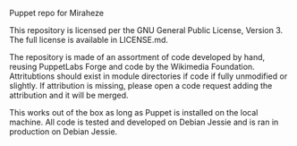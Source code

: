 Puppet repo for Miraheze

This repository is licensed per the GNU General Public License, Version 3.
The full license is available in LICENSE.md.

The repository is made of an assortment of code developed by hand, reusing PuppetLabs Forge and code by the Wikimedia Foundation.
Attritubtions should exist in module directories if code if fully unmodified or slightly.
If attribution is missing, please open a code request adding the attribution and it will be merged.

This works out of the box as long as Puppet is installed on the local machine.
All code is tested and developed on Debian Jessie and is ran in production on Debian Jessie.
